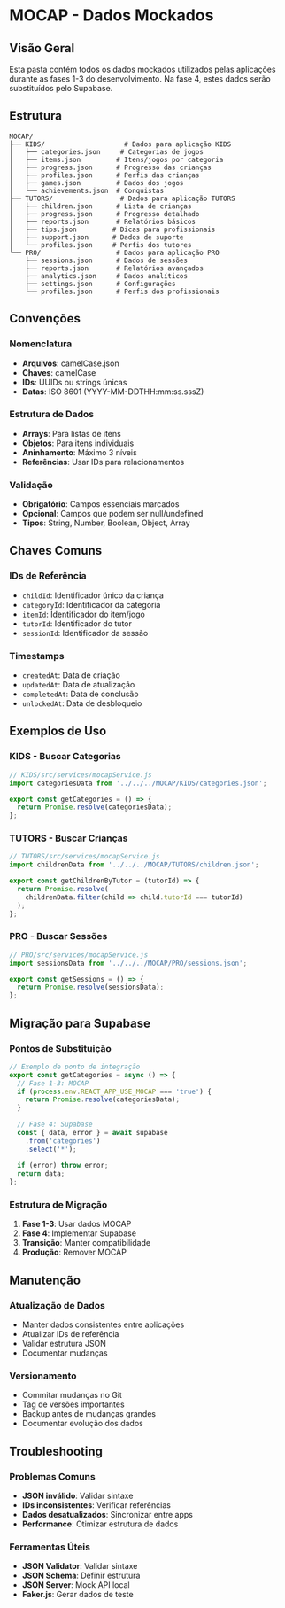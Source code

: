 # MOCAP - Dados Mockados

## Visão Geral
Esta pasta contém todos os dados mockados utilizados pelas aplicações durante as fases 1-3 do desenvolvimento. Na fase 4, estes dados serão substituídos pelo Supabase.

## Estrutura

```
MOCAP/
├── KIDS/                    # Dados para aplicação KIDS
│   ├── categories.json     # Categorias de jogos
│   ├── items.json         # Itens/jogos por categoria
│   ├── progress.json      # Progresso das crianças
│   ├── profiles.json      # Perfis das crianças
│   ├── games.json         # Dados dos jogos
│   └── achievements.json  # Conquistas
├── TUTORS/                 # Dados para aplicação TUTORS
│   ├── children.json      # Lista de crianças
│   ├── progress.json      # Progresso detalhado
│   ├── reports.json       # Relatórios básicos
│   ├── tips.json         # Dicas para profissionais
│   ├── support.json      # Dados de suporte
│   └── profiles.json     # Perfis dos tutores
└── PRO/                   # Dados para aplicação PRO
    ├── sessions.json      # Dados de sessões
    ├── reports.json       # Relatórios avançados
    ├── analytics.json     # Dados analíticos
    ├── settings.json      # Configurações
    └── profiles.json      # Perfis dos profissionais
```

## Convenções

### Nomenclatura
- **Arquivos**: camelCase.json
- **Chaves**: camelCase
- **IDs**: UUIDs ou strings únicas
- **Datas**: ISO 8601 (YYYY-MM-DDTHH:mm:ss.sssZ)

### Estrutura de Dados
- **Arrays**: Para listas de itens
- **Objetos**: Para itens individuais
- **Aninhamento**: Máximo 3 níveis
- **Referências**: Usar IDs para relacionamentos

### Validação
- **Obrigatório**: Campos essenciais marcados
- **Opcional**: Campos que podem ser null/undefined
- **Tipos**: String, Number, Boolean, Object, Array

## Chaves Comuns

### IDs de Referência
- `childId`: Identificador único da criança
- `categoryId`: Identificador da categoria
- `itemId`: Identificador do item/jogo
- `tutorId`: Identificador do tutor
- `sessionId`: Identificador da sessão

### Timestamps
- `createdAt`: Data de criação
- `updatedAt`: Data de atualização
- `completedAt`: Data de conclusão
- `unlockedAt`: Data de desbloqueio

## Exemplos de Uso

### KIDS - Buscar Categorias
```javascript
// KIDS/src/services/mocapService.js
import categoriesData from '../../../MOCAP/KIDS/categories.json';

export const getCategories = () => {
  return Promise.resolve(categoriesData);
};
```

### TUTORS - Buscar Crianças
```javascript
// TUTORS/src/services/mocapService.js
import childrenData from '../../../MOCAP/TUTORS/children.json';

export const getChildrenByTutor = (tutorId) => {
  return Promise.resolve(
    childrenData.filter(child => child.tutorId === tutorId)
  );
};
```

### PRO - Buscar Sessões
```javascript
// PRO/src/services/mocapService.js
import sessionsData from '../../../MOCAP/PRO/sessions.json';

export const getSessions = () => {
  return Promise.resolve(sessionsData);
};
```

## Migração para Supabase

### Pontos de Substituição
```javascript
// Exemplo de ponto de integração
export const getCategories = async () => {
  // Fase 1-3: MOCAP
  if (process.env.REACT_APP_USE_MOCAP === 'true') {
    return Promise.resolve(categoriesData);
  }
  
  // Fase 4: Supabase
  const { data, error } = await supabase
    .from('categories')
    .select('*');
    
  if (error) throw error;
  return data;
};
```

### Estrutura de Migração
1. **Fase 1-3**: Usar dados MOCAP
2. **Fase 4**: Implementar Supabase
3. **Transição**: Manter compatibilidade
4. **Produção**: Remover MOCAP

## Manutenção

### Atualização de Dados
- Manter dados consistentes entre aplicações
- Atualizar IDs de referência
- Validar estrutura JSON
- Documentar mudanças

### Versionamento
- Commitar mudanças no Git
- Tag de versões importantes
- Backup antes de mudanças grandes
- Documentar evolução dos dados

## Troubleshooting

### Problemas Comuns
- **JSON inválido**: Validar sintaxe
- **IDs inconsistentes**: Verificar referências
- **Dados desatualizados**: Sincronizar entre apps
- **Performance**: Otimizar estrutura de dados

### Ferramentas Úteis
- **JSON Validator**: Validar sintaxe
- **JSON Schema**: Definir estrutura
- **JSON Server**: Mock API local
- **Faker.js**: Gerar dados de teste

